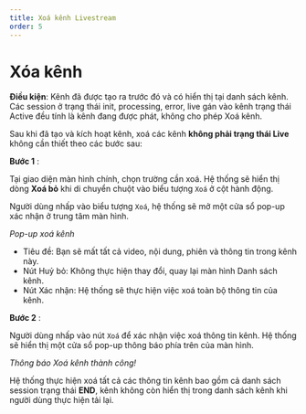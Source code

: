 ```yaml
---
title: Xoá kênh Livestream
order: 5
---
```


# Xóa kênh

**Điều kiện**:
Kênh đã được tạo ra trước đó và có hiển thị tại danh sách kênh.
Các session ở trạng thái init, processing, error, live gán vào kênh trạng thái Active đều tính là kênh đang được phát, không cho phép Xoá kênh.

Sau khi đã tạo và kích hoạt kênh, xoá các kênh **không phải trạng thái Live** không cần thiết theo các bước sau:

**Bước 1** :

Tại giao diện màn hình chính, chọn trường cần xoá. Hệ thống sẽ hiển thị dòng **Xoá bỏ** khi di chuyển chuột vào biểu tượng `Xoá` ở cột hành động.

Người dùng nhấp vào biểu tượng `Xoá`, hệ thống sẽ mở một cửa sổ pop-up xác nhận ở trung tâm màn hình.

<!-- ![]() -->

_Pop-up xoá kênh_

- Tiêu đề: Bạn sẽ mất tất cả video, nội dung, phiên và thông tin trong kênh này.
- Nút Huỷ bỏ: Không thực hiện thay đổi, quay lại màn hình Danh sách kênh.
- Nút Xác nhận: Hệ thống sẽ thực hiện việc xoá toàn bộ thông tin của kênh.

**Bước 2** :

Người dùng nhấp vào nút `Xoá` để xác nhận việc xoá thông tin kênh. Hệ thống sẽ hiển thị một cửa sổ pop-up thông báo phía trên của màn hình.

_Thông báo Xoá kênh thành công!_

Hệ thống thực hiện xoá tất cả các thông tin kênh bao gồm cả danh sách session trạng thái **END**, kênh không còn hiển thị trong danh sách kênh khi người dùng thực hiện tải lại.
